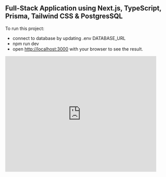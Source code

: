 ## Full-Stack Application using Next.js, TypeScript, Prisma, Tailwind CSS & PostgresSQL

To run this project:

- connect to database by updating .env DATABASE_URL
- npm run dev
- open [http://localhost:3000](http://localhost:3000) with your browser to see the result.

<iframe src="https://giphy.com/embed/McKC9Fl4ewe2I" width="480" height="366" frameBorder="0" class="giphy-embed" allowFullScreen>
